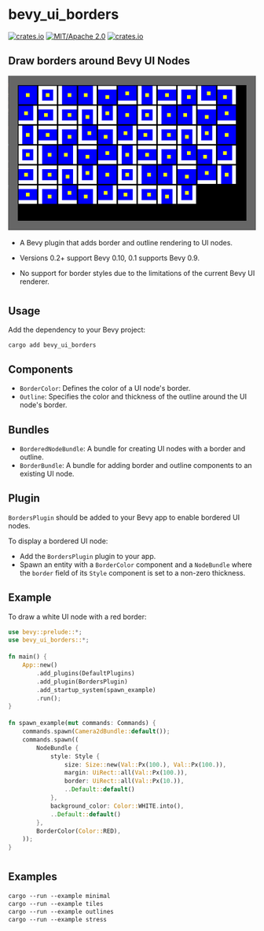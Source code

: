 # bevy_ui_borders
[![crates.io](https://img.shields.io/crates/v/bevy_ui_borders)](https://crates.io/crates/bevy_ui_borders)
[![MIT/Apache 2.0](https://img.shields.io/badge/license-MIT%2FApache-blue.svg)](https://github.com/ickshonpe/bevy_ui_borders)
[![crates.io](https://img.shields.io/crates/d/bevy_ui_borders)](https://crates.io/crates/bevy_ui_borders)

## Draw borders around Bevy UI Nodes

![image](borders_example.png)

* A Bevy plugin that adds border and outline rendering to UI nodes.

* Versions 0.2+ support Bevy 0.10, 0.1 supports Bevy 0.9.

* No support for border styles due to the limitations of the current Bevy UI renderer.


#
## Usage

Add the dependency to your Bevy project:

```
cargo add bevy_ui_borders
```

## Components

* `BorderColor`: Defines the color of a UI node's border.
* `Outline`: Specifies the color and thickness of the outline around the UI node's border.

## Bundles
* `BorderedNodeBundle`: A bundle for creating UI nodes with a border and outline.
* `BorderBundle`: A bundle for adding border and outline components to an existing UI node.

## Plugin
`BordersPlugin` should be added to your Bevy app to enable bordered UI nodes.

To display a bordered UI node:
* Add the `BordersPlugin` plugin to your app.
* Spawn an entity with a `BorderColor` component and a `NodeBundle` where the `border` field of its `Style` component is set to a non-zero thickness.

## Example

To draw a white UI node with a red border:

```rust
use bevy::prelude::*;
use bevy_ui_borders::*;

fn main() {
    App::new()
        .add_plugins(DefaultPlugins)
        .add_plugin(BordersPlugin)
        .add_startup_system(spawn_example)
        .run();
}

fn spawn_example(mut commands: Commands) {
    commands.spawn(Camera2dBundle::default());
    commands.spawn((
        NodeBundle {
            style: Style {
                size: Size::new(Val::Px(100.), Val::Px(100.)),
                margin: UiRect::all(Val::Px(100.)),
                border: UiRect::all(Val::Px(10.)),
                ..Default::default()
            },
            background_color: Color::WHITE.into(),
            ..Default::default()
        },
        BorderColor(Color::RED),
    ));       
}
```


#
## Examples

```
cargo --run --example minimal
cargo --run --example tiles
cargo --run --example outlines
cargo --run --example stress
```